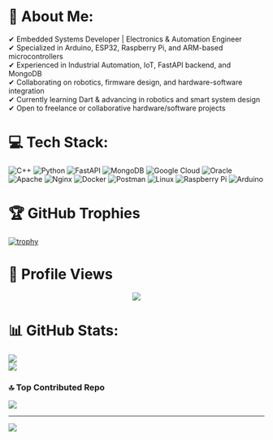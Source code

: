 # 💫 About Me:
✔ Embedded Systems Developer | Electronics & Automation Engineer  
✔ Specialized in Arduino, ESP32, Raspberry Pi, and ARM-based microcontrollers  
✔ Experienced in Industrial Automation, IoT, FastAPI backend, and MongoDB  
✔ Collaborating on robotics, firmware design, and hardware-software integration  
✔ Currently learning Dart & advancing in robotics and smart system design  
✔ Open to freelance or collaborative hardware/software projects

# 💻 Tech Stack:
![C++](https://img.shields.io/badge/c++-%2300599C.svg?style=plastic&logo=c%2B%2B&logoColor=white)
![Python](https://img.shields.io/badge/python-3670A0?style=plastic&logo=python&logoColor=ffdd54)
![FastAPI](https://img.shields.io/badge/FastAPI-005571?style=plastic&logo=fastapi)
![MongoDB](https://img.shields.io/badge/MongoDB-%234ea94b.svg?style=plastic&logo=mongodb&logoColor=white)
![Google Cloud](https://img.shields.io/badge/Google%20Cloud-%234285F4.svg?style=plastic&logo=google-cloud&logoColor=white)
![Oracle](https://img.shields.io/badge/Oracle-F80000?style=plastic&logo=oracle&logoColor=white)
![Apache](https://img.shields.io/badge/apache-%23D42029.svg?style=plastic&logo=apache&logoColor=white)
![Nginx](https://img.shields.io/badge/nginx-%23009639.svg?style=plastic&logo=nginx&logoColor=white)
![Docker](https://img.shields.io/badge/docker-%230db7ed.svg?style=plastic&logo=docker&logoColor=white)
![Postman](https://img.shields.io/badge/Postman-FF6C37?style=plastic&logo=postman&logoColor=white)
![Linux](https://img.shields.io/badge/Linux-FCC624?style=plastic&logo=linux&logoColor=black)
![Raspberry Pi](https://img.shields.io/badge/-RaspberryPi-C51A4A?style=plastic&logo=Raspberry-Pi)
![Arduino](https://img.shields.io/badge/-Arduino-00979D?style=plastic&logo=Arduino&logoColor=white)

# 🏆 GitHub Trophies
[![trophy](https://github-profile-trophy.vercel.app/?username=alibij&theme=onedark&no-frame=true&margin-w=15&margin-h=15)](https://github.com/ryo-ma/github-profile-trophy)

# 👀 Profile Views
<div align="center">
  <img src="https://profile-counter.glitch.me/alibij/count.svg?"  />
</div>

# 📊 GitHub Stats:
![](https://github-readme-stats.vercel.app/api?username=alibij&theme=omni&hide_border=false&include_all_commits=true&count_private=true)  
![](https://github-readme-streak-stats.herokuapp.com/?user=alibij&theme=omni&hide_border=false)

### 🔝 Top Contributed Repo
![](https://github-contributor-stats.vercel.app/api?username=alibij&limit=5&theme=dark&combine_all_yearly_contributions=true)

---
[![](https://visitcount.itsvg.in/api?id=alibij&icon=2&color=4)](https://visitcount.itsvg.in)
